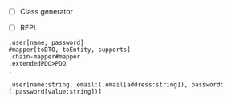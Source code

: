  - [ ] Class generator
 - [ ] REPL
 
 
```
.user[name, password]
#mapper[toDTO, toEntity, supports]
.chain-mapper#mapper
.extendedPDO>PDO
.
```

```
.user[name:string, email:(.email[address:string]), password:(.password[value:string])]

```